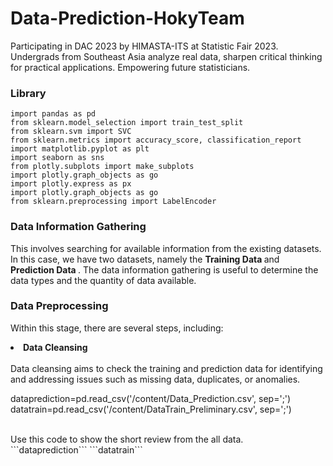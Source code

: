 # Data-Prediction-HokyTeam
Participating in DAC 2023 by HIMASTA-ITS at Statistic Fair 2023. Undergrads from Southeast Asia analyze real data, sharpen critical thinking for practical applications. Empowering future statisticians. 

### Library
```
import pandas as pd
from sklearn.model_selection import train_test_split
from sklearn.svm import SVC
from sklearn.metrics import accuracy_score, classification_report
import matplotlib.pyplot as plt
import seaborn as sns
from plotly.subplots import make_subplots
import plotly.graph_objects as go
import plotly.express as px
import plotly.graph_objects as go
from sklearn.preprocessing import LabelEncoder
```
### Data Information Gathering
This involves searching for available information from the existing
datasets. In this case, we have two datasets, namely the <strong>Training Data </strong> and
 <strong>Prediction Data </strong>. The data information gathering is useful to determine the data
types and the quantity of data available.

### Data Preprocessing
Within this stage, there are several steps, including:
<li><strong>Data Cleansing</strong></li>
<br>
Data cleansing aims to check the training and prediction data for
identifying and addressing issues such as missing data, duplicates, or
anomalies.
<br>

dataprediction=pd.read_csv('/content/Data_Prediction.csv', sep=';') <br>
datatrain=pd.read_csv('/content/DataTrain_Preliminary.csv', sep=';')


<br>
Use this code to show the short review from the all data. <br>
```dataprediction``` ```datatrain```

